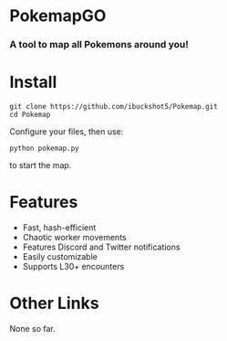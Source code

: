 # PokemapGO
### A tool to map all Pokemons around you!

Install
======
```
git clone https://github.com/ibuckshot5/Pokemap.git
cd Pokemap
```
Configure your files, then use:
```
python pokemap.py
```
to start the map.



Features
======
* Fast, hash-efficient
* Chaotic worker movements
* Features Discord and Twitter notifications
* Easily customizable
* Supports L30+ encounters

Other Links
======
None so far.
